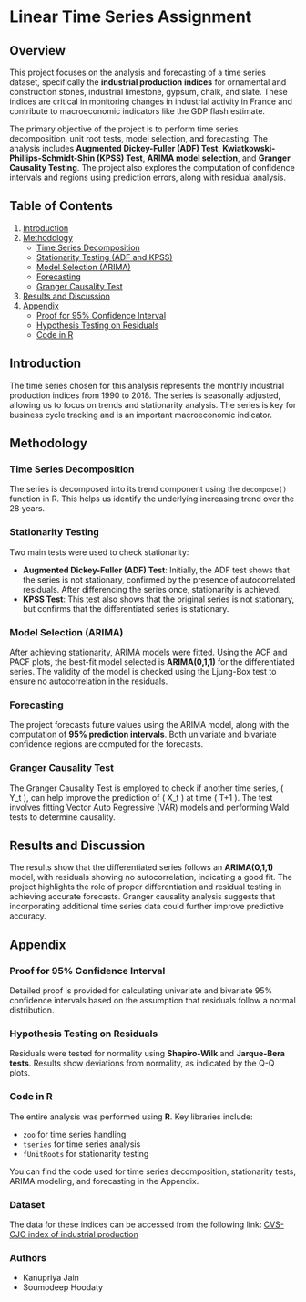 # Linear Time Series Assignment

## Overview
This project focuses on the analysis and forecasting of a time series dataset, specifically the **industrial production indices** for ornamental and construction stones, industrial limestone, gypsum, chalk, and slate. These indices are critical in monitoring changes in industrial activity in France and contribute to macroeconomic indicators like the GDP flash estimate.

The primary objective of the project is to perform time series decomposition, unit root tests, model selection, and forecasting. The analysis includes **Augmented Dickey-Fuller (ADF) Test**, **Kwiatkowski-Phillips-Schmidt-Shin (KPSS) Test**, **ARIMA model selection**, and **Granger Causality Testing**. The project also explores the computation of confidence intervals and regions using prediction errors, along with residual analysis.

## Table of Contents
1. [Introduction](#introduction)
2. [Methodology](#methodology)
   - [Time Series Decomposition](#time-series-decomposition)
   - [Stationarity Testing (ADF and KPSS)](#stationarity-testing)
   - [Model Selection (ARIMA)](#model-selection)
   - [Forecasting](#forecasting)
   - [Granger Causality Test](#granger-causality-test)
3. [Results and Discussion](#results-and-discussion)
4. [Appendix](#appendix)
   - [Proof for 95% Confidence Interval](#proof-for-95-confidence-interval)
   - [Hypothesis Testing on Residuals](#hypothesis-testing-on-residuals)
   - [Code in R](#code-in-r)

## Introduction
The time series chosen for this analysis represents the monthly industrial production indices from 1990 to 2018. The series is seasonally adjusted, allowing us to focus on trends and stationarity analysis. The series is key for business cycle tracking and is an important macroeconomic indicator.

## Methodology

### Time Series Decomposition
The series is decomposed into its trend component using the `decompose()` function in R. This helps us identify the underlying increasing trend over the 28 years.

### Stationarity Testing
Two main tests were used to check stationarity:
- **Augmented Dickey-Fuller (ADF) Test**: Initially, the ADF test shows that the series is not stationary, confirmed by the presence of autocorrelated residuals. After differencing the series once, stationarity is achieved.
- **KPSS Test**: This test also shows that the original series is not stationary, but confirms that the differentiated series is stationary.

### Model Selection (ARIMA)
After achieving stationarity, ARIMA models were fitted. Using the ACF and PACF plots, the best-fit model selected is **ARIMA(0,1,1)** for the differentiated series. The validity of the model is checked using the Ljung-Box test to ensure no autocorrelation in the residuals.

### Forecasting
The project forecasts future values using the ARIMA model, along with the computation of **95% prediction intervals**. Both univariate and bivariate confidence regions are computed for the forecasts.

### Granger Causality Test
The Granger Causality Test is employed to check if another time series, \( Y_t \), can help improve the prediction of \( X_t \) at time \( T+1 \). The test involves fitting Vector Auto Regressive (VAR) models and performing Wald tests to determine causality.

## Results and Discussion
The results show that the differentiated series follows an **ARIMA(0,1,1)** model, with residuals showing no autocorrelation, indicating a good fit. The project highlights the role of proper differentiation and residual testing in achieving accurate forecasts. Granger causality analysis suggests that incorporating additional time series data could further improve predictive accuracy.

## Appendix

### Proof for 95% Confidence Interval
Detailed proof is provided for calculating univariate and bivariate 95% confidence intervals based on the assumption that residuals follow a normal distribution.

### Hypothesis Testing on Residuals
Residuals were tested for normality using **Shapiro-Wilk** and **Jarque-Bera tests**. Results show deviations from normality, as indicated by the Q-Q plots.

### Code in R
The entire analysis was performed using **R**. Key libraries include:
- `zoo` for time series handling
- `tseries` for time series analysis
- `fUnitRoots` for stationarity testing

You can find the code used for time series decomposition, stationarity tests, ARIMA modeling, and forecasting in the Appendix.

### Dataset
The data for these indices can be accessed from the following link: [CVS-CJO index of industrial production](https://www.insee.fr/fr/statistiques/serie/010767595#Tableau)

### Authors
- Kanupriya Jain
- Soumodeep Hoodaty

